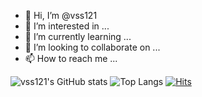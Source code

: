 - 👋 Hi, I’m @vss121
- 👀 I’m interested in ...
- 🌱 I’m currently learning ...
- 💞️ I’m looking to collaborate on ...
- 📫 How to reach me ...

<!---
vss121/vss121 is a ✨ special ✨ repository because its `README.md` (this file) appears on your GitHub profile.
You can click the Preview link to take a look at your changes.
--->

![vss121's GitHub stats](https://github-readme-stats.vercel.app/api?username=vss121)
![Top Langs](https://github-readme-stats.vercel.app/api/top-langs/?username=vss121)
[![Hits](https://hits.seeyoufarm.com/api/count/incr/badge.svg?url=https%3A%2F%2Fgithub.com%2Fgjbae1212%2Fhit-counter&count_bg=%23A5FFD6&title_bg=%23555555&icon=&icon_color=%23E7E7E7&title=hits&edge_flat=false)](https://hits.seeyoufarm.com)
